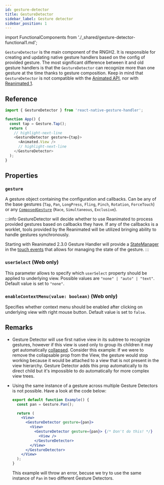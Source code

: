 ```yaml
---
id: gesture-detector
title: GestureDetector
sidebar_label: Gesture detector
sidebar_position: 1
---
```


import FunctionalComponents from './\_shared/gesture-detector-functional1.md';

`GestureDetector` is the main component of the RNGH2. It is responsible for creating and updating native gesture handlers based on the config of provided gesture. The most significant difference between it and old gesture handlers is that the `GestureDetector` can recognize more than one gesture at the time thanks to gesture composition. Keep in mind that `GestureDetector` is not compatible with the [Animated API](https://reactnative.dev/docs/animated), nor with [Reanimated 1](https://docs.swmansion.com/react-native-reanimated/docs/1.x/).

## Reference

```javascript
import { GestureDetector } from 'react-native-gesture-handler';

function App() {
  const tap = Gesture.Tap();
  return (
    // highlight-next-line
    <GestureDetector gesture={tap}>
      <Animated.View />
      // highlight-next-line
    </GestureDetector>
  );
}
```

## Properties

### `gesture`

A gesture object containing the configuration and callbacks. Can be any of the base gestures (`Tap`, `Pan`, `LongPress`, `Fling`, `Pinch`, `Rotation`, `ForceTouch`) or any [`ComposedGesture`](./composed-gestures.md) (`Race`, `Simultaneous`, `Exclusive`).

:::info
GestureDetector will decide whether to use Reanimated to process provided gestures based on callbacks they have. If any of the callbacks is a worklet, tools provided by the Reanimated will be utilized bringing ability to handle gestures synchronously.

Starting with Reanimated 2.3.0 Gesture Handler will provide a [StateManager](/docs/gestures/state-manager) in the [touch events](/docs/gestures/touch-events) that allows for managing the state of the gesture.
:::

### `userSelect` (Web only)

This parameter allows to specify which `userSelect` property should be applied to underlying view. Possible values are `"none" | "auto" | "text"`. Default value is set to `"none"`.

### `enableContextMenu(value: boolean)` (Web only)

Specifies whether context menu should be enabled after clicking on underlying view with right mouse button. Default value is set to `false`.

## Remarks

- Gesture Detector will use first native view in its subtree to recognize gestures, however if this view is used only to group its children it may get automatically [collapsed](https://reactnative.dev/docs/view#collapsable-android). Consider this example:
  <FunctionalComponents />
  If we were to remove the collapsable prop from the View, the gesture would stop working because it would be attached to a view that is not present in the view hierarchy. Gesture Detector adds this prop automatically to its direct child but it's impossible to do automatically for more complex view trees.

- Using the same instance of a gesture across multiple Gesture Detectors is not possible. Have a look at the code below:

  ```jsx
  export default function Example() {
    const pan = Gesture.Pan();

    return (
      <View>
        <GestureDetector gesture={pan}>
          <View>
            <GestureDetector gesture={pan}> {/* Don't do this! */}
              <View />
            </GestureDetector>
          </View>
        </GestureDetector>
      </View>
    );
  }
  ```

  This example will throw an error, becuse we try to use the same instance of `Pan` in two different Gesture Detectors.
